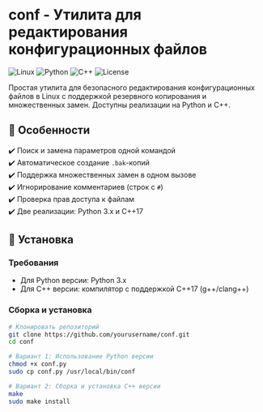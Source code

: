 # conf - Утилита для редактирования конфигурационных файлов

![Linux](https://img.shields.io/badge/Linux-FCC624?style=for-the-badge&logo=linux&logoColor=black)
![Python](https://img.shields.io/badge/Python-3776AB?style=for-the-badge&logo=python&logoColor=white)
![C++](https://img.shields.io/badge/C++-00599C?style=for-the-badge&logo=c%2B%2B&logoColor=white)
![License](https://img.shields.io/badge/License-MIT-green.svg)

Простая утилита для безопасного редактирования конфигурационных файлов в Linux с поддержкой резервного копирования и множественных замен. Доступны реализации на Python и C++.

## 📌 Особенности

✔️ Поиск и замена параметров одной командой  
✔️ Автоматическое создание `.bak`-копий  
✔️ Поддержка множественных замен в одном вызове  
✔️ Игнорирование комментариев (строк с `#`)  
✔️ Проверка прав доступа к файлам  
✔️ Две реализации: Python 3.x и C++17  

## 🚀 Установка

### Требования
- Для Python версии: Python 3.x
- Для C++ версии: компилятор с поддержкой C++17 (g++/clang++)

### Сборка и установка
```bash
# Клонировать репозиторий
git clone https://github.com/yourusername/conf.git
cd conf

# Вариант 1: Использование Python версии
chmod +x conf.py
sudo cp conf.py /usr/local/bin/conf

# Вариант 2: Сборка и установка C++ версии
make
sudo make install
